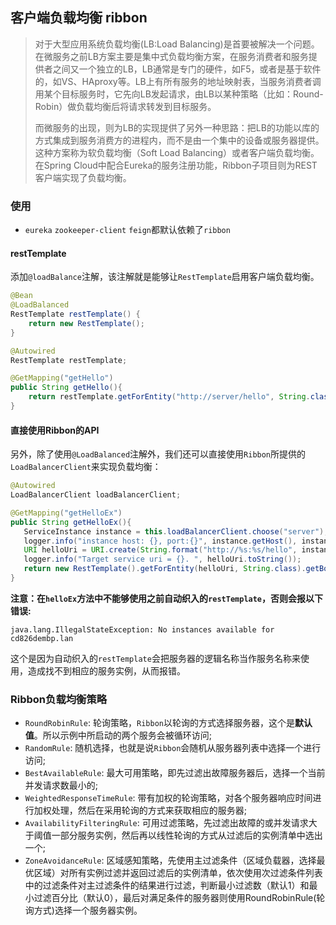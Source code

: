 ## 客户端负载均衡 ribbon
> 对于大型应用系统负载均衡(LB:Load Balancing)是首要被解决一个问题。在微服务之前LB方案主要是集中式负载均衡方案，在服务消费者和服务提供者之间又一个独立的LB，LB通常是专门的硬件，如F5，或者是基于软件的，如VS、HAproxy等。LB上有所有服务的地址映射表，当服务消费者调用某个目标服务时，它先向LB发起请求，由LB以某种策略（比如：Round-Robin）做负载均衡后将请求转发到目标服务。
>
> 而微服务的出现，则为LB的实现提供了另外一种思路：把LB的功能以库的方式集成到服务消费方的进程内，而不是由一个集中的设备或服务器提供。这种方案称为软负载均衡（Soft Load Balancing）或者客户端负载均衡。在Spring Cloud中配合Eureka的服务注册功能，Ribbon子项目则为REST客户端实现了负载均衡。

### 使用
- `eureka` `zookeeper-client` `feign`都默认依赖了`ribbon`

#### restTemplate
添加`@loadBalance`注解，该注解就是能够让`RestTemplate`启用客户端负载均衡。
```java
@Bean
@LoadBalanced
RestTemplate restTemplate() {
    return new RestTemplate();
}

@Autowired
RestTemplate restTemplate;

@GetMapping("getHello")
public String getHello(){
    return restTemplate.getForEntity("http://server/hello", String.class).getBody();
}
```

#### 直接使用Ribbon的API
另外，除了使用`@LoadBalanced`注解外，我们还可以直接使用`Ribbon`所提供的`LoadBalancerClient`来实现负载均衡：
```java
@Autowired
LoadBalancerClient loadBalancerClient;

@GetMapping("getHelloEx")
public String getHelloEx(){
   ServiceInstance instance = this.loadBalancerClient.choose("server");
   logger.info("instance host: {}, port:{}", instance.getHost(), instance.getPort());
   URI helloUri = URI.create(String.format("http://%s:%s/hello", instance.getHost(), instance.getPort()));
   logger.info("Target service uri = {}. ", helloUri.toString());
   return new RestTemplate().getForEntity(helloUri, String.class).getBody();
}
```

**注意：在`helloEx`方法中不能够使用之前自动织入的`restTemplate`，否则会报以下错误:**
```
java.lang.IllegalStateException: No instances available for cd826dembp.lan
```
这个是因为自动织入的`restTemplate`会把服务器的逻辑名称当作服务名称来使用，造成找不到相应的服务实例，从而报错。

### Ribbon负载均衡策略
- `RoundRobinRule`: 轮询策略，`Ribbon`以轮询的方式选择服务器，这个是**默认值**。所以示例中所启动的两个服务会被循环访问;
- `RandomRule`: 随机选择，也就是说`Ribbon`会随机从服务器列表中选择一个进行访问;
- `BestAvailableRule`: 最大可用策略，即先过滤出故障服务器后，选择一个当前并发请求数最小的;
- `WeightedResponseTimeRule`: 带有加权的轮询策略，对各个服务器响应时间进行加权处理，然后在采用轮询的方式来获取相应的服务器;
- `AvailabilityFilteringRule`: 可用过滤策略，先过滤出故障的或并发请求大于阈值一部分服务实例，然后再以线性轮询的方式从过滤后的实例清单中选出一个;
- `ZoneAvoidanceRule`: 区域感知策略，先使用主过滤条件（区域负载器，选择最优区域）对所有实例过滤并返回过滤后的实例清单，依次使用次过滤条件列表中的过滤条件对主过滤条件的结果进行过滤，判断最小过滤数（默认1）和最小过滤百分比（默认0），最后对满足条件的服务器则使用RoundRobinRule(轮询方式)选择一个服务器实例。
